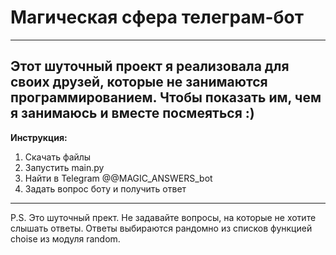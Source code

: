 # Магическая сфера телеграм-бот
----
Этот шуточный проект я реализовала для своих друзей, которые не занимаются программированием. Чтобы показать им, чем я занимаюсь и вместе посмеяться :)
----
**Инструкция:**
1) Скачать файлы
2) Запустить main.py
3) Найти в Telegram @@MAGIC_ANSWERS_bot
4) Задать вопрос боту и получить ответ
-----
P.S. Это шуточный прект. Не задавайте вопросы, на которые не хотите слышать ответы. Ответы выбираются рандомно из списков функцией choise из модуля random.
